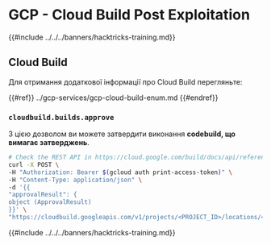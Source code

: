# GCP - Cloud Build Post Exploitation

{{#include ../../../banners/hacktricks-training.md}}

## Cloud Build

Для отримання додаткової інформації про Cloud Build перегляньте:

{{#ref}}
../gcp-services/gcp-cloud-build-enum.md
{{#endref}}

### `cloudbuild.builds.approve`

З цією дозволом ви можете затвердити виконання **codebuild, що вимагає затверджень**.
```bash
# Check the REST API in https://cloud.google.com/build/docs/api/reference/rest/v1/projects.locations.builds/approve
curl -X POST \
-H "Authorization: Bearer $(gcloud auth print-access-token)" \
-H "Content-Type: application/json" \
-d '{{
"approvalResult": {
object (ApprovalResult)
}}' \
"https://cloudbuild.googleapis.com/v1/projects/<PROJECT_ID>/locations/<LOCATION>/builds/<BUILD_ID>:approve"
```
{{#include ../../../banners/hacktricks-training.md}}

